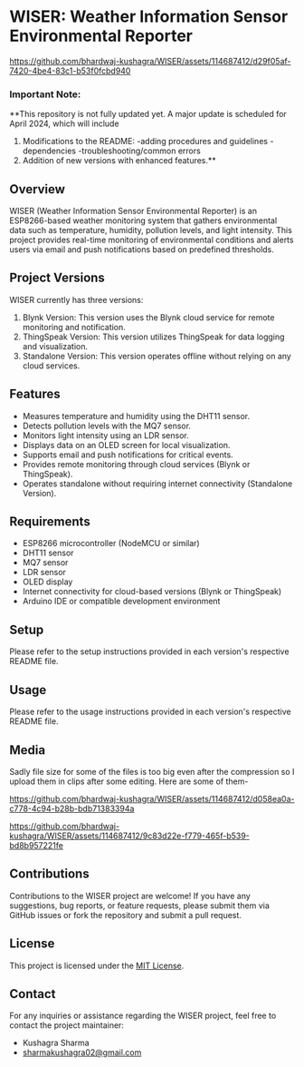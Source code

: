# WISER: Weather Information Sensor Environmental Reporter
https://github.com/bhardwaj-kushagra/WISER/assets/114687412/d29f05af-7420-4be4-83c1-b53f0fcbd940

### Important Note:

**This repository is not fully updated yet. A major update is scheduled for April 2024, which will include
1. Modifications to the README:
   -adding procedures and guidelines
   -dependencies
   -troubleshooting/common errors
2. Addition of new versions with enhanced features.**


## Overview
WISER (Weather Information Sensor Environmental Reporter) is an ESP8266-based weather monitoring system that gathers environmental data such as temperature, humidity, pollution levels, and light intensity. This project provides real-time monitoring of environmental conditions and alerts users via email and push notifications based on predefined thresholds.

## Project Versions
WISER currently has three versions:
1. Blynk Version: This version uses the Blynk cloud service for remote monitoring and notification.
2. ThingSpeak Version: This version utilizes ThingSpeak for data logging and visualization.
3. Standalone Version: This version operates offline without relying on any cloud services.

## Features
- Measures temperature and humidity using the DHT11 sensor.
- Detects pollution levels with the MQ7 sensor.
- Monitors light intensity using an LDR sensor.
- Displays data on an OLED screen for local visualization.
- Supports email and push notifications for critical events.
- Provides remote monitoring through cloud services (Blynk or ThingSpeak).
- Operates standalone without requiring internet connectivity (Standalone Version).

## Requirements
- ESP8266 microcontroller (NodeMCU or similar)
- DHT11 sensor
- MQ7 sensor
- LDR sensor
- OLED display
- Internet connectivity for cloud-based versions (Blynk or ThingSpeak)
- Arduino IDE or compatible development environment

## Setup
Please refer to the setup instructions provided in each version's respective README file.

## Usage
Please refer to the usage instructions provided in each version's respective README file.

## Media
Sadly file size for some of the files is too big even after the compression so I upload them in clips after some editing. Here are some of them-


https://github.com/bhardwaj-kushagra/WISER/assets/114687412/d058ea0a-c778-4c94-b28b-bdb71383394a



https://github.com/bhardwaj-kushagra/WISER/assets/114687412/9c83d22e-f779-465f-b539-bd8b957221fe



## Contributions
Contributions to the WISER project are welcome! If you have any suggestions, bug reports, or feature requests, please submit them via GitHub issues or fork the repository and submit a pull request.

## License
This project is licensed under the [MIT License](LICENSE).

## Contact
For any inquiries or assistance regarding the WISER project, feel free to contact the project maintainer:
- Kushagra Sharma
- sharmakushagra02@gmail.com
